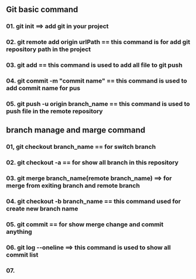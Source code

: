 ## Git basic command

### 01. git init ==> add git in your project
### 02. git remote add origin urlPath == this command is for add git repository path in the project
### 03. git add == this command is used to add all file to git push
### 04. git commit -m "commit name" == this command is used to add commit name for pus
### 05. git push -u origin branch_name == this command is used to push file in the remote repository


## branch manage and marge command
### 01, git checkout branch_name == for switch branch
### 02. git checkout -a  == for show all branch in this repository
### 03. git merge branch_name(remote branch_name) ==> for merge from exiting branch and remote branch
### 04. git checkout -b branch_name == this command used for create new branch name 
### 05. git commit == for show merge change and commit anything 
### 06. git log --oneline ==> this command is used to show all commit list
### 07. 
